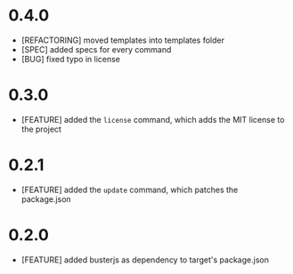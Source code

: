 # 0.4.0 #
- [REFACTORING] moved templates into templates folder
- [SPEC] added specs for every command
- [BUG] fixed typo in license

# 0.3.0 #
- [FEATURE] added the `license` command, which adds the MIT license to the project

# 0.2.1 #
- [FEATURE] added the `update` command, which patches the package.json

# 0.2.0 #
- [FEATURE] added busterjs as dependency to target's package.json
